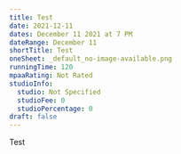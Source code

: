 ```yaml
---
title: Test
date: 2021-12-11
dates: December 11 2021 at 7 PM
dateRange: December 11
shortTitle: Test
oneSheet: _default_no-image-available.png
runningTime: 120
mpaaRating: Not Rated
studioInfo:
  studio: Not Specified
  studioFee: 0
  studioPercentage: 0
draft: false
---
```

Test